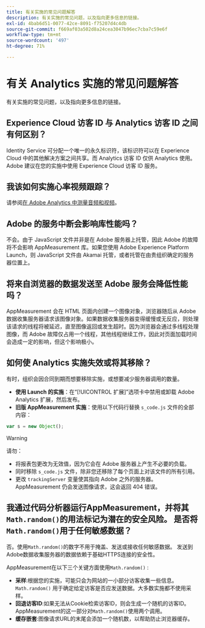 ```yaml
---
title: 有关实施的常见问题解答
description: 有关实施的常见问题，以及指向更多信息的链接。
exl-id: 4bab6d51-0077-42ce-8091-f75207d4c4db
source-git-commit: f669af03a502d8a24cea3047b96ec7cba7c59e6f
workflow-type: tm+mt
source-wordcount: '497'
ht-degree: 71%

---
```


# 有关 Analytics 实施的常见问题解答

有关实施的常见问题，以及指向更多信息的链接。

## Experience Cloud 访客 ID 与 Analytics 访客 ID 之间有何区别？

Identity Service 可分配一个唯一的永久标识符，该标识符可以在 Experience Cloud 中的其他解决方案之间共享。而 Analytics 访客 ID 仅供 Analytics 使用。Adobe 建议在您的实施中使用 Experience Cloud 访客 ID 服务。

## 我该如何实施心率视频跟踪？

请参阅[在 Adobe Analytics 中测量音频和视频](https://experienceleague.adobe.com/docs/media-analytics/using/media-overview.html)。

## Adobe 的服务中断会影响库性能吗？

不会。由于 JavaScript 文件并非是在 Adobe 服务器上托管，因此 Adobe 的故障将不会影响 AppMeasurement 库。如果您使用 Adobe Experience Platform Launch，则 JavaScript 文件由 Akamai 托管，或者托管在由贵组织确定的服务器位置上。

## 将来自浏览器的数据发送至 Adobe 服务会降低性能吗？

AppMeasurement 会在 HTML 页面内创建一个图像对象，浏览器随后从 Adobe 数据收集服务器请求该图像对象。如果数据收集服务器变得缓慢或无反应，则处理该请求的线程将被延迟，直至图像返回或发生超时。因为浏览器会通过多线程处理图像，而 Adobe 故障仅占用一个线程，其他线程继续工作，因此对页面加载时间会造成一定的影响，但这个影响极小。

## 如何使 Analytics 实施失效或将其移除？

有时，组织会因合同到期而想要移除实施，或想要减少服务器调用的数量。

* **使用 Launch 的实施**：在“[!UICONTROL 扩展]”选项卡中禁用或卸载 Adobe Analytics 扩展，然后发布。
* **旧版 AppMeasurement 实施**：使用以下代码行替换 `s_code.js` 文件的全部内容：

```js
var s = new Object();
```

>[!WARNING]
>
>请勿：
>
>* 将报表包更改为无效值，因为它会在 Adobe 服务器上产生不必要的负载。
>* 同时移除 `s_code.js` 文件，除非您还移除了每个页面上对该文件的所有引用。
>* 更改 `trackingServer` 变量使其指向 Adobe 之外的服务器。AppMeasurement 仍会发送图像请求，这会返回 404 错误。


## 我通过代码分析器运行AppMeasurement，并将其`Math.random()`的用法标记为潜在的安全风险。 是否将`Math.random()`用于任何敏感数据？

否。使用`Math.random()`的数字不用于掩盖、发送或接收任何敏感数据。 发送到Adobe数据收集服务器的数据依赖于基础HTTPS连接的安全性。<!-- AN-173590 -->

AppMeasurement在以下三个关键方面使用`Math.random()` :

* **采样**:根据您的实施，可能只会为网站的一小部分访客收集一些信息。`Math.random()` 用于确定给定访客是否应发送数据。大多数实施都不使用采样。
* **回退访客ID**:如果无法从Cookie检索访客ID，则会生成一个随机的访客ID。AppMeasurement的这一部分对`Math.random()`使用两个调用。
* **缓存嵌套**:图像请求URL的末尾会添加一个随机数，以帮助防止浏览器缓存。
